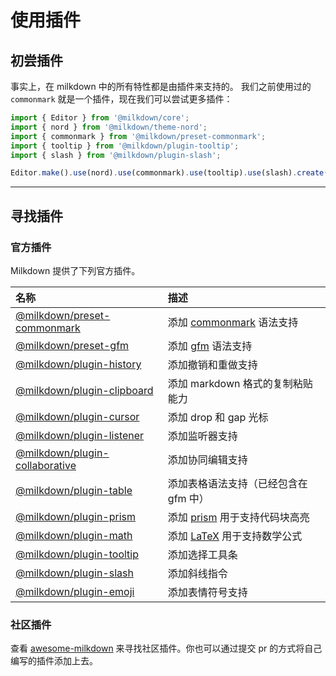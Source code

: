 # 使用插件

## 初尝插件

事实上，在 milkdown 中的所有特性都是由插件来支持的。
我们之前使用过的 `commonmark` 就是一个插件，现在我们可以尝试更多插件：

```typescript
import { Editor } from '@milkdown/core';
import { nord } from '@milkdown/theme-nord';
import { commonmark } from '@milkdown/preset-commonmark';
import { tooltip } from '@milkdown/plugin-tooltip';
import { slash } from '@milkdown/plugin-slash';

Editor.make().use(nord).use(commonmark).use(tooltip).use(slash).create();
```

---

## 寻找插件

### 官方插件

Milkdown 提供了下列官方插件。

| 名称                                                                                           | 描述                                                               |
| :--------------------------------------------------------------------------------------------- | :----------------------------------------------------------------- |
| [@milkdown/preset-commonmark](https://www.npmjs.com/package/@milkdown/preset-commonmark)       | 添加 [commonmark](https://commonmark.org/) 语法支持                |
| [@milkdown/preset-gfm](https://www.npmjs.com/package/@milkdown/preset-gfm)                     | 添加 [gfm](https://github.github.com/gfm/) 语法支持                |
| [@milkdown/plugin-history](https://www.npmjs.com/package/@milkdown/plugin-history)             | 添加撤销和重做支持                                                 |
| [@milkdown/plugin-clipboard](https://www.npmjs.com/package/@milkdown/plugin-clipboard)         | 添加 markdown 格式的复制粘贴能力                                   |
| [@milkdown/plugin-cursor](https://www.npmjs.com/package/@milkdown/plugin-cursor)               | 添加 drop 和 gap 光标                                              |
| [@milkdown/plugin-listener](https://www.npmjs.com/package/@milkdown/plugin-listener)           | 添加监听器支持                                                     |
| [@milkdown/plugin-collaborative](https://www.npmjs.com/package/@milkdown/plugin-collaborative) | 添加协同编辑支持                                                   |
| [@milkdown/plugin-table](https://www.npmjs.com/package/@milkdown/plugin-table)                 | 添加表格语法支持（已经包含在 gfm 中）                              |
| [@milkdown/plugin-prism](https://www.npmjs.com/package/@milkdown/plugin-prism)                 | 添加 [prism](https://prismjs.com/) 用于支持代码块高亮              |
| [@milkdown/plugin-math](https://www.npmjs.com/package/@milkdown/plugin-math)                   | 添加 [LaTeX](https://en.wikipedia.org/wiki/LaTeX) 用于支持数学公式 |
| [@milkdown/plugin-tooltip](https://www.npmjs.com/package/@milkdown/plugin-tooltip)             | 添加选择工具条                                                     |
| [@milkdown/plugin-slash](https://www.npmjs.com/package/@milkdown/plugin-slash)                 | 添加斜线指令                                                       |
| [@milkdown/plugin-emoji](https://www.npmjs.com/package/@milkdown/plugin-emoji)                 | 添加表情符号支持                                                   |

### 社区插件

查看 [awesome-milkdown](https://github.com/Saul-Mirone/awesome-milkdown) 来寻找社区插件。你也可以通过提交 pr 的方式将自己编写的插件添加上去。
